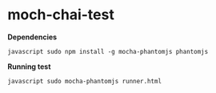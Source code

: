 moch-chai-test
==============

__Dependencies__

``javascript
  sudo npm install -g mocha-phantomjs phantomjs
``

__Running test__

``javascript
  sudo mocha-phantomjs runner.html
``
